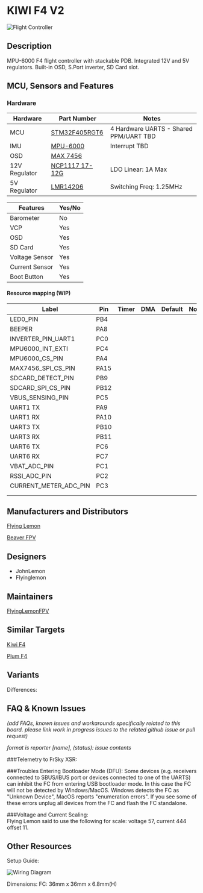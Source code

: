 # KIWI F4 V2

![Flight Controller](http://flyinglemon.eu/ext_images/KIWIV2_TOP2_S.jpg)

## Description

MPU-6000 F4 flight controller with stackable PDB. Integrated 12V and 5V regulators. Built-in OSD, S.Port inverter, SD Card slot.

## MCU, Sensors and Features

### Hardware

| Hardware      | Part Number   | Notes|
|---------------|---------------|------|
| MCU  | [STM32F405RGT6](http://www.mouser.com/ds/2/389/DM00037051-492832.pdf)  | 4 Hardware UARTS - Shared PPM/UART TBD|
| IMU  | [MPU-6000](https://store.invensense.com/datasheets/invensense/MPU-6050_DataSheet_V3%204.pdf)        | Interrupt TBD |
| OSD  | [MAX 7456](https://datasheets.maximintegrated.com/en/ds/MAX7456.pdf)     | |
| 12V Regulator | [NCP1117 17-12G](https://www.onsemi.com/pub/Collateral/NCP1117-D.PDF) | LDO Linear: 1A Max |
| 5V Regulator | [LMR14206](http://www.ti.com/lit/ds/symlink/lmr14206.pdf) | Switching Freq: 1.25MHz |


| Features | Yes/No |
|----------|--------|
| Barometer | No |
| VCP | Yes |
| OSD | Yes |
| SD Card | Yes |
| Voltage Sensor | Yes |
| Current Sensor | Yes|
| Boot Button | Yes| 

#### Resource mapping (WIP)


| Label                      | Pin | Timer  | DMA | Default     | Note                             |
|----------------------------|------|-------|-----|-------------|----------------------------------|
| LED0_PIN                   | PB4  |       |     |             |                                  |
| BEEPER                     | PA8  |       |     |             |                                  |
| INVERTER_PIN_UART1         | PC0  |       |     |             |                                  |
| MPU6000_INT_EXTI           | PC4  |       |     |             |                                  |
| MPU6000_CS_PIN             | PA4  |       |     |             |                                  |
| MAX7456_SPI_CS_PIN         | PA15 |       |     |             |                                  |
| SDCARD_DETECT_PIN          | PB9  |       |     |             |                                  |
| SDCARD_SPI_CS_PIN          | PB12 |       |     |             |                                  |
| VBUS_SENSING_PIN           | PC5  |       |     |             |                                  |
| UART1 TX                   | PA9  |       |     |             |                                  |
| UART1 RX                   | PA10 |       |     |             |                                  |
| UART3 TX                   | PB10 |       |     |             |                                  |
| UART3 RX                   | PB11 |       |     |             |                                  |
| UART6 TX                   | PC6  |       |     |             |                                  |
| UART6 RX                   | PC7  |       |     |             |                                  |
| VBAT_ADC_PIN               | PC1  |       |     |             |                                  |
| RSSI_ADC_PIN               | PC2  |       |     |             |                                  |
| CURRENT_METER_ADC_PIN      | PC3  |       |     |             |                                  |
|                            |      |       |     |             |                                  |
|                            |      |       |     |             |                                  |





## Manufacturers and Distributors

[Flying Lemon](https://flyinglemon.eu/flight-controllers/39-kiwif4-flight-controller.html)

[Beaver FPV](https://beaverfpv.com/collections/new-arrivals/products/kiwi-f4-flight-controller-kiwi-pdb)

## Designers
* JohnLemon
* Flyinglemon

## Maintainers
[FlyingLemonFPV](https://github.com/flyinglemonfpv)


## Similar Targets

[Kiwi F4](https://github.com/betaflight/betaflight/wiki/KIWIF4)

[Plum F4](https://github.com/betaflight/betaflight/wiki/Board---PLUMF4)

## Variants

Differences:


## FAQ & Known Issues
_(add FAQs, known issues and workarounds specifically related to this board. please link work in progress issues to the related github issue or pull request)_

_format is reporter [name], (status): issue contents_

###Telemetry to FrSky XSR: 

###Troubles Entering Bootloader Mode (DFU):
Some devices (e.g. receivers connected to SBUS/IBUS port or devices connected to one of the UARTS) can inhibit the FC from entering USB bootloader mode. In this case the FC will not be detected by Windows/MacOS. Windows detects the FC as "Unknown Device", MacOS reports "enumeration errors". If you see some of these errors unplug all devices from the FC and flash the FC standalone.

###Voltage and Current Scaling:  
Flying Lemon said to use the following for scale:
voltage 57, current 444 offset 11.  

## Other Resources

Setup Guide:

![Wiring Diagram](https://i.imgur.com/WmDlIHV.jpg)

Dimensions:
FC: 36mm x 36mm x 6.8mm(H)
